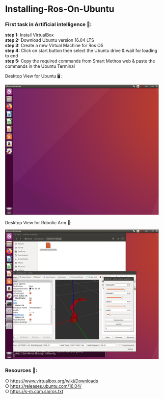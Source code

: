 # Installing-Ros-On-Ubuntu

### First task in Artificial intelligence 🦾:
**step 1:** Install VirtualBox <br />
**step 2:** Download Ubuntu version 16.04 LTS <br />
**step 3:** Create a new Virtual Machine for Ros OS <br />
**step 4:** Click on start button then select the Ubuntu drive & wait for loading to end <br />
**step 5:** Copy the required commands from Smart Methos web & paste the commands in the Ubuntu Terminal <br />

Desktop View for Ubuntu 🖥 : <br />

<img src="images/Ubuntu.png" width="500"> <br />

Desktop View for Robotic Arm 🦾: <br />

<img src="images/Ros.png" width="500">











### Resources 🔗:
○ https://www.virtualbox.org/wiki/Downloads <br />
○ https://releases.ubuntu.com/16.04/ <br />
○ https://s-m.com.sa/ros.txt <br />
